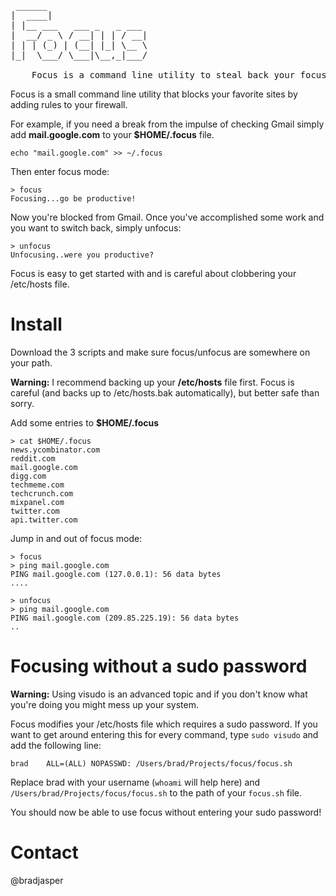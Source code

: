 <pre> ______
|  ____|
| |__ ___   ___ _   _ ___
|  __/ _ \ / __| | | / __|
| | | (_) | (__| |_| \__ \
|_|  \___/ \___|\__,_|___/

    Focus is a command line utility to steal back your focus from distracting websites.
</pre>

Focus is a small command line utility that blocks your favorite sites by adding rules to your firewall.

For example, if you need a break from the impulse of checking Gmail simply add **mail.google.com** to your **$HOME/.focus** file.

    echo "mail.google.com" >> ~/.focus

Then enter focus mode:

    > focus
    Focusing...go be productive!

Now you're blocked from Gmail. Once you've accomplished some work and you want to switch back, simply unfocus:

    > unfocus
    Unfocusing..were you productive?

Focus is easy to get started with and is careful about clobbering your /etc/hosts file.

# Install

Download the 3 scripts and make sure focus/unfocus are somewhere on your path.

**Warning:** I recommend backing up your **/etc/hosts** file first. Focus is careful (and backs up to /etc/hosts.bak automatically), but better safe than sorry.

Add some entries to **$HOME/.focus**

    > cat $HOME/.focus
    news.ycombinator.com
    reddit.com
    mail.google.com
    digg.com
    techmeme.com
    techcrunch.com
    mixpanel.com
    twitter.com
    api.twitter.com
        
Jump in and out of focus mode:

    > focus
    > ping mail.google.com
    PING mail.google.com (127.0.0.1): 56 data bytes
    ....

    > unfocus
    > ping mail.google.com
    PING mail.google.com (209.85.225.19): 56 data bytes
    ..

# Focusing without a sudo password

**Warning:** Using visudo is an advanced topic and if you don't know what you're doing you might mess up your system.

Focus modifies your /etc/hosts file which requires a sudo password. If you want to get around entering this for every command, type `sudo visudo` and add the following line:

    brad    ALL=(ALL) NOPASSWD: /Users/brad/Projects/focus/focus.sh                         

Replace brad with your username (`whoami` will help here) and `/Users/brad/Projects/focus/focus.sh` to the path of your `focus.sh` file.

You should now be able to use focus without entering your sudo password!


# Contact
@bradjasper
